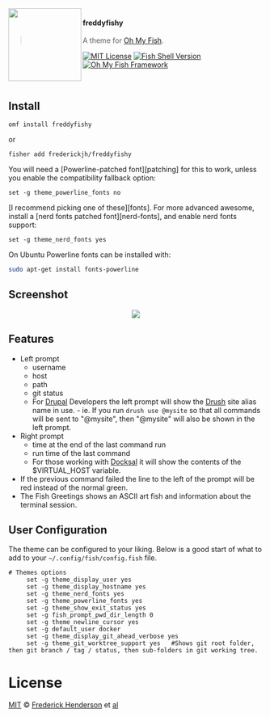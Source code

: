 <img src="https://cdn.rawgit.com/oh-my-fish/oh-my-fish/e4f1c2e0219a17e2c748b824004c8d0b38055c16/docs/logo.svg" align="left" width="144px" height="144px"/>

#### freddyfishy
> A theme for [Oh My Fish][omf-link].

[![MIT License](https://img.shields.io/badge/license-MIT-007EC7.svg?style=flat-square)](/LICENSE)
[![Fish Shell Version](https://img.shields.io/badge/fish-v2.2.0-007EC7.svg?style=flat-square)](https://fishshell.com)
[![Oh My Fish Framework](https://img.shields.io/badge/Oh%20My%20Fish-Framework-007EC7.svg?style=flat-square)](https://www.github.com/oh-my-fish/oh-my-fish)

<br/>


## Install

```fish
omf install freddyfishy
```
or

```fish
fisher add frederickjh/freddyfishy
```
You will need a [Powerline-patched font][patching] for this to work, unless you enable the compatibility fallback option:

    set -g theme_powerline_fonts no

[I recommend picking one of these][fonts]. For more advanced awesome, install a [nerd fonts patched font][nerd-fonts], and enable nerd fonts support:

    set -g theme_nerd_fonts yes

On Ubuntu Powerline fonts can be installed with:

```bash
sudo apt-get install fonts-powerline
```
## Screenshot

<p align="center">
<img src="{{SCREENSHOT_URL}}">
</p>


## Features

* Left prompt
  * username
  * host
  * path
  * git status
  * For [Drupal](https://drupal.org) Developers the left prompt will show the [Drush](https://www.drush.org/) site alias name in use. -
ie. If you run `drush use @mysite` so that all commands will be sent to "@mysite", then "@mysite" will also be shown in the left prompt.
* Right prompt
  * time at the end of the last command run
  * run time of the last command
  * For those working with [Docksal](https://docksal.io) it will show the contents of the $VIRTUAL_HOST variable.
* If the previous command failed the line to the left of the prompt will be red instead of the normal green.
* The Fish Greetings shows an ASCII art fish and information about the terminal session.

## User Configuration

The theme can be configured to your liking. Below is a good start of what to add to your `~/.config/fish/config.fish` file.

```fish
# Themes options
     set -g theme_display_user yes
     set -g theme_display_hostname yes
     set -g theme_nerd_fonts yes
     set -g theme_powerline_fonts yes
     set -g theme_show_exit_status yes
     set -g fish_prompt_pwd_dir_length 0
     set -g theme_newline_cursor yes
     set -g default_user docker
     set -g theme_display_git_ahead_verbose yes
     set -g theme_git_worktree_support yes   #Shows git root folder, then git branch / tag / status, then sub-folders in git working tree.
```

# License

[MIT][mit] © [Frederick Henderson][author] et [al][contributors]


[mit]:            https://opensource.org/licenses/MIT
[author]:         https://github.com/{{USER}}
[contributors]:   https://github.com/{{USER}}/theme-freddyfishy/graphs/contributors
[omf-link]:       https://www.github.com/oh-my-fish/oh-my-fish

[license-badge]:  https://img.shields.io/badge/license-MIT-007EC7.svg?style=flat-square

